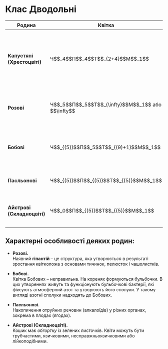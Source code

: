 # Клас Дводольні

<table>
<thead>
<tr>
<th>Родина</th>
<th>Квiтка</th>
<th>Суцвiття</th>
<th>Плiд</th>
<th>Представники</th>
<th>Використання</th>
</tr>
</thead>
<tbody>
<tr>
<td><b>Капустянi (Хрестоцвiтi)</b></td>
<td width="12%">Ч$$_4$$П$$_4$$Т$$_{2+4}$$М$$_1$$</td>
<td>Китиця</td>
<td>Стручок, стручечок</td>
<td>Капуста, гiрчиця, рапс, грицики, редька дика</td>
<td>Овочевi, олiйнi та медоноснi культури. Грицики також використовуються в медицинi у якостi кровоспинного засобу.</td>
</tr>
<tr>
<td><b>Розовi</b></td>
<td>Ч$$_5$$П$$_5$$Т$$_{\infty}$$М$$_1$$ або $$\infty$$</td>
<td>Китиця, зонтик, щиток</td>
<td>Кiстянка, яблуко, багатокiстянка, листянка</td>
<td>Суниця, шипшина, горобина, яблуня, вишня, смородина</td>
<td>Плодово-ягiднi, декоративнi та лiкарськi рослини.</td>
</tr>
<tr>
<td><b>Бобовi</b></td>
<td>Ч$$_{(5)}$$П$$_5$$Т$$_{(9)+1}$$М$$_1$$</td>
<td>Китиця, головка, волоть</td>
<td>Бiб</td>
<td>Горох, квасоля, соя, конюшина, бiла акацiя (робiнiя), люцерна</td>
<td>Кормовi, зернобобовi, лiкарськi та олiйнi рослини.</td>
</tr>
<tr>
<td><b>Пасльоновi</b></td>
<td>Ч$$_{(5)}$$П$$_{(5)}$$Т$$_{(5)}$$М$$_1$$</td>
<td>Китиця</td>
<td>Ягода, коробочка</td>
<td>Петунiя, паслiн, тютюн, картопля, томат, перець</td>
<td>Овочевi, лiкарськi, технiчнi та декоративнi
рослини.</td>
</tr>
<tr>
<td><b>Айстровi (Складноцвiтi)</b></td>
<td>Ч$$_0$$П$$_{(5)}$$Т$$_{(5)}$$М$$_1$$</td>
<td>Кошик</td>
<td>Сiм’янка</td>
<td>Соняшник, кульбаба, ромашка, волошка, будяк</td>
<td>Декоративнi та лiкарськi рослини.</td>
</tr>
</tbody>
</table>

## Характерні особливості деяких родин:

-   **Розові.**<br>
Наявний **гіпантій** – це структура, яка утворюється в результаті зростання квітколожа з основами тичинок, пелюсток і чашолистків.

-   **Бобові.**<br>
Квітка Бобових – неправильна. На коренях формуються бульбочки. В цих утвореннях живуть та функціонують бульбочкові бактерії, які фіксують атмосферний азот та утворюють його сполуки. У такому вигляді азотні сполуки надходять до Бобових.

-   **Пасльонові.**<br>
Накопичення отруйних речовин (алкалоїдів) у різних органах, зокрема в плодах (ягодах).

-   **Айстрові (Складноцвіті).**<br>
Кошик має *обгортку* із зелених листочків. Квіти можуть бути трубчастими, язичковими, несправжньоязичковими або лійкоподібними.

